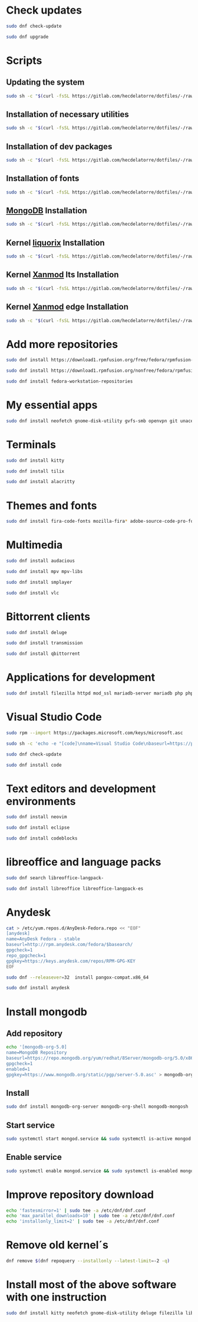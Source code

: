 # Check updates

```sh
sudo dnf check-update
```

```sh
sudo dnf upgrade
```

# Scripts

## Updating the system

```sh
sudo sh -c "$(curl -fsSL https://gitlab.com/hecdelatorre/dotfiles/-/raw/main/Fedora/update.sh)"
```

## Installation of necessary utilities

```sh
sudo sh -c "$(curl -fsSL https://gitlab.com/hecdelatorre/dotfiles/-/raw/main/Fedora/fedora.sh)"
```

## Installation of dev packages

```sh
sudo sh -c "$(curl -fsSL https://gitlab.com/hecdelatorre/dotfiles/-/raw/main/Fedora/install-dev-apps.sh)"
```

## Installation of fonts

```sh
sudo sh -c "$(curl -fsSL https://gitlab.com/hecdelatorre/dotfiles/-/raw/main/Fedora/install-fonts.sh)"
```

## [MongoDB](https://www.mongodb.com/docs/manual/tutorial/install-mongodb-on-red-hat/) Installation

```sh
sudo sh -c "$(curl -fsSL https://gitlab.com/hecdelatorre/dotfiles/-/raw/main/Fedora/MongoDB.sh)"
```

## Kernel [liquorix](https://copr.fedorainfracloud.org/coprs/rmnscnce/kernel-lqx/) Installation

```sh
sudo sh -c "$(curl -fsSL https://gitlab.com/hecdelatorre/dotfiles/-/raw/main/Fedora/install-kernel-lxq.sh)"
```

## Kernel [Xanmod](https://copr.fedorainfracloud.org/coprs/rmnscnce/kernel-xanmod/) lts Installation

```sh
sudo sh -c "$(curl -fsSL https://gitlab.com/hecdelatorre/dotfiles/-/raw/main/Fedora/install-kernel-xanmod-lts.sh)"
```

## Kernel [Xanmod](https://copr.fedorainfracloud.org/coprs/rmnscnce/kernel-xanmod/) edge Installation

```sh
sudo sh -c "$(curl -fsSL https://gitlab.com/hecdelatorre/dotfiles/-/raw/main/Fedora/install-kernel-xanmod-edge.sh)"
```

# Add more repositories

```sh
sudo dnf install https://download1.rpmfusion.org/free/fedora/rpmfusion-free-release-$(rpm -E %fedora).noarch.rpm
```

```sh
sudo dnf install https://download1.rpmfusion.org/nonfree/fedora/rpmfusion-nonfree-release-$(rpm -E %fedora).noarch.rpm
```

```sh
sudo dnf install fedora-workstation-repositories
```

# My essential apps

```sh
sudo dnf install neofetch gnome-disk-utility gvfs-smb openvpn git unace p7zip unrar lzip arj sharutils lzop cabextract glances unrar discord 
```

# Terminals

```sh
sudo dnf install kitty
```

```sh
sudo dnf install tilix
```

```sh
sudo dnf install alacritty
```

# Themes and fonts

```sh
sudo dnf install fira-code-fonts mozilla-fira* adobe-source-code-pro-fonts cascadia-code-fonts numix* google-rubik-fonts google-roboto*
```

# Multimedia

```sh
sudo dnf install audacious
```

```sh
sudo dnf install mpv mpv-libs
```

```sh
sudo dnf install smplayer
```

```sh
sudo dnf install vlc
```

# Bittorrent clients

```sh
sudo dnf install deluge
```

```sh
sudo dnf install transmission
```

```sh
sudo dnf install qbittorrent
```

# Applications for development

```sh
sudo dnf install filezilla httpd mod_ssl mariadb-server mariadb php php-common php-mysqlnd php-xml php-json php-gd php-mbstring phpmyadmin java-11-openjdk java-11-openjdk-devel python3 git clang-devel
```

# Visual Studio Code

```sh
sudo rpm --import https://packages.microsoft.com/keys/microsoft.asc
```

```sh
sudo sh -c 'echo -e "[code]\nname=Visual Studio Code\nbaseurl=https://packages.microsoft.com/yumrepos/vscode\nenabled=1\ngpgcheck=1\ngpgkey=https://packages.microsoft.com/keys/microsoft.asc" > /etc/yum.repos.d/vscode.repo'
```

```sh
sudo dnf check-update
```

```sh
sudo dnf install code
```

# Text editors and development environments

```sh
sudo dnf install neovim 
```

```sh
sudo dnf install eclipse 
```

```sh
sudo dnf install codeblocks
```

# libreoffice and language packs

```sh
sudo dnf search libreoffice-langpack-
```

```sh
sudo dnf install libreoffice libreoffice-langpack-es
```

# Anydesk

```sh
cat > /etc/yum.repos.d/AnyDesk-Fedora.repo << "EOF" 
[anydesk]
name=AnyDesk Fedora - stable
baseurl=http://rpm.anydesk.com/fedora/$basearch/
gpgcheck=1
repo_gpgcheck=1
gpgkey=https://keys.anydesk.com/repos/RPM-GPG-KEY
EOF
```

```sh
sudo dnf --releasever=32  install pangox-compat.x86_64
```

```sh
sudo dnf install anydesk
```

# Install mongodb

## Add repository

```sh
echo '[mongodb-org-5.0]
name=MongoDB Repository
baseurl=https://repo.mongodb.org/yum/redhat/8Server/mongodb-org/5.0/x86_64/
gpgcheck=1
enabled=1
gpgkey=https://www.mongodb.org/static/pgp/server-5.0.asc' > mongodb-org-5.0.repo && sudo mv -vf mongodb-org-5.0.repo /etc/yum.repos.d/
```

## Install

```sh
sudo dnf install mongodb-org-server mongodb-org-shell mongodb-mongosh
```

## Start service

```sh
sudo systemctl start mongod.service && sudo systemctl is-active mongod.service
```

## Enable service

```sh
sudo systemctl enable mongod.service && sudo systemctl is-enabled mongod.service
```

# Improve repository download

```sh
echo 'fastesmirror=1' | sudo tee -a /etc/dnf/dnf.conf
echo 'max_parallel_downloads=10' | sudo tee -a /etc/dnf/dnf.conf
echo 'installonly_limit=2' | sudo tee -a /etc/dnf/dnf.conf
```

# Remove old kernel´s

```sh
dnf remove $(dnf repoquery --installonly --latest-limit=-2 -q)
```

# Install most of the above software with one instruction

```sh
sudo dnf install kitty neofetch gnome-disk-utility deluge filezilla libreoffice libreoffice-langpack-es gvfs-smb audacious openvpn python3 git unace p7zip unrar lzip arj sharutils lzop cabextract httpd mod_ssl mariadb-server mariadb php php-common php-mysqlnd php-xml php-json php-gd php-mbstring phpmyadmin neovim glances unrar java-11-openjdk java-11-openjdk-devel clang-devel mpv mpv-libs discord eclipse fira-code-fonts mozilla-fira* adobe-source-code-pro-fonts cascadia-code-fonts numix* google-rubik-fonts google-roboto*
```
